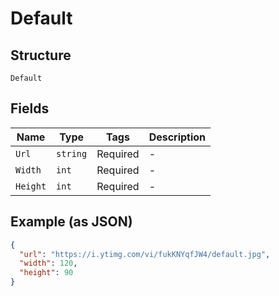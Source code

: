 
# Default

## Structure

`Default`

## Fields

| Name | Type | Tags | Description |
|  --- | --- | --- | --- |
| `Url` | `string` | Required | - |
| `Width` | `int` | Required | - |
| `Height` | `int` | Required | - |

## Example (as JSON)

```json
{
  "url": "https://i.ytimg.com/vi/fukKNYqfJW4/default.jpg",
  "width": 120,
  "height": 90
}
```

